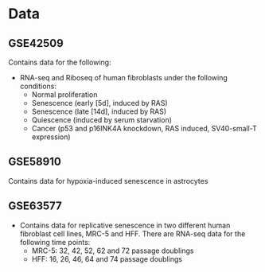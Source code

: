 # Data

## GSE42509

Contains data for the following:

- RNA-seq and Riboseq of human fibroblasts under the following conditions:
    - Normal proliferation
    - Senescence (early [5d], induced by RAS)
    - Senescence (late [14d], induced by RAS)
    - Quiescence (induced by serum starvation)
    - Cancer (p53 and p16INK4A knockdown, RAS induced, SV40-small-T expression)


## GSE58910

Contains data for hypoxia-induced senescence in astrocytes


## GSE63577

- Contains data for replicative senescence in two different human fibroblast cell lines, MRC-5 and HFF. There are RNA-seq data for the following time points:
    - MRC-5: 32, 42, 52, 62 and 72 passage doublings
    - HFF: 16, 26, 46, 64 and 74 passage doublings
